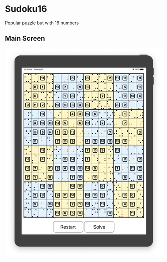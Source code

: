 # Sudoku16
Popular puzzle but with 16 numbers

## Main Screen
![Main Screen](Images/squares.png "Main Suduko Screen")
